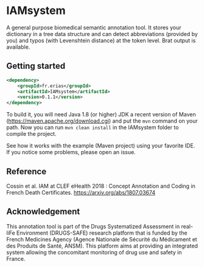 # IAMsystem

A general purpose biomedical semantic annotation tool.
It stores your dictionary in a tree data structure and can detect abbreviations (provided by you) and typos (with Levenshtein distance) at the token level. Brat output is available. 

## Getting started

```XML
<dependency>
 	<groupId>fr.erias</groupId>
	<artifactId>IAMsystem</artifactId>
	<version>0.1.1</version>
</dependency>
```

To build it, you will need Java 1.8 (or higher) JDK a recent version of Maven (https://maven.apache.org/download.cgi) and put the `mvn` command on your path. Now you can run `mvn clean install` in the IAMsystem folder to compile the project. 

See how it works with the example (Maven project) using your favorite IDE.
If you notice some problems, please open an issue.

## Reference
Cossin et al. IAM at CLEF eHealth 2018 : Concept Annotation and Coding in French Death Certificates.  https://arxiv.org/abs/1807.03674

## Acknowledgement
This annotation tool is part of the Drugs Systematized Assessment in real-liFe Environment (DRUGS-SAFE) research platform that is funded by the French Medicines Agency (Agence Nationale de Sécurité du Médicament et des Produits de Santé, ANSM). This platform aims at providing an integrated system allowing the concomitant monitoring of drug use and safety in France.

